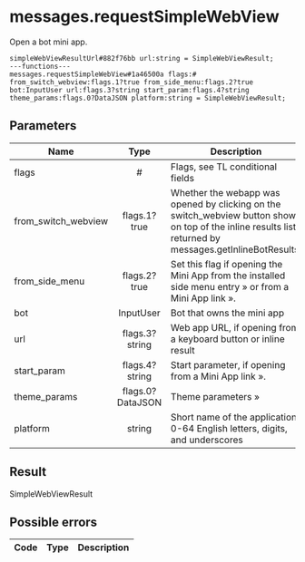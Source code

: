 # messages.requestSimpleWebView
Open a bot mini app.

```
simpleWebViewResultUrl#882f76bb url:string = SimpleWebViewResult;
---functions---
messages.requestSimpleWebView#1a46500a flags:# from_switch_webview:flags.1?true from_side_menu:flags.2?true bot:InputUser url:flags.3?string start_param:flags.4?string theme_params:flags.0?DataJSON platform:string = SimpleWebViewResult;
```

## Parameters
| Name | Type | Description |
| ---- | :----: | ----------- |
| flags | # | Flags, see TL conditional fields |
| from_switch_webview | flags.1?true | Whether the webapp was opened by clicking on the switch_webview button shown on top of the inline results list returned by messages.getInlineBotResults. |
| from_side_menu | flags.2?true | Set this flag if opening the Mini App from the installed side menu entry » or from a Mini App link ». |
| bot | InputUser | Bot that owns the mini app |
| url | flags.3?string | Web app URL, if opening from a keyboard button or inline result |
| start_param | flags.4?string | Start parameter, if opening from a Mini App link ». |
| theme_params | flags.0?DataJSON | Theme parameters » |
| platform | string | Short name of the application; 0-64 English letters, digits, and underscores |


## Result
SimpleWebViewResult

## Possible errors
| Code | Type | Description |
| ---- | :----: | ----------- |


